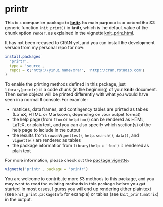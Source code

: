 # printr

This is a companion package to [**knitr**](http://yihui.name/knitr). Its main
purpose is to extend the S3 generic function `knit_print()` in **knitr**, which
is the default value of the chunk option `render`, as explained in the vignette
[knit_print.html](http://cran.rstudio.com/web/packages/knitr/vignettes/knit_print.html).

It has not been released to CRAN yet, and you can install the development
version from my personal repo for now:

```r
install.packages(
  'printr',
  type = 'source',
  repos = c('http://yihui.name/xran', 'http://cran.rstudio.com')
)
```

To enable the printing methods defined in this package, just `library(printr)`
in a code chunk (in the beginning) of your **knitr** document. Then some objects
will be printed differently with what you would have seen in a normal R console.
For example:

- matrices, data frames, and contingency tables are printed as tables (LaTeX,
  HTML, or Markdown, depending on your output format)
- the help page (from `?foo` or `help(foo)`) can be rendered as HTML, LaTeX, or
  plain text, and you can also specify which section(s) of the help page to
  include in the output
- the results from `browseVignettes()`, `help.search()`, `data()`, and
  `vignette()` are rendered as tables
- the package information from `library(help = 'foo')` is rendered as plain text

For more information, please check out the [package
vignette](http://yihui.name/printr):

```r
vignette('printr', package = 'printr')
```

You are welcome to contribute more S3 methods to this package, and you may want
to read the existing methods in this package before you get started. In most
cases, I guess you will end up rendering either plain text (see
`knit_print.packageInfo` for example) or tables (see `knit_print.matrix`) in the
output.
